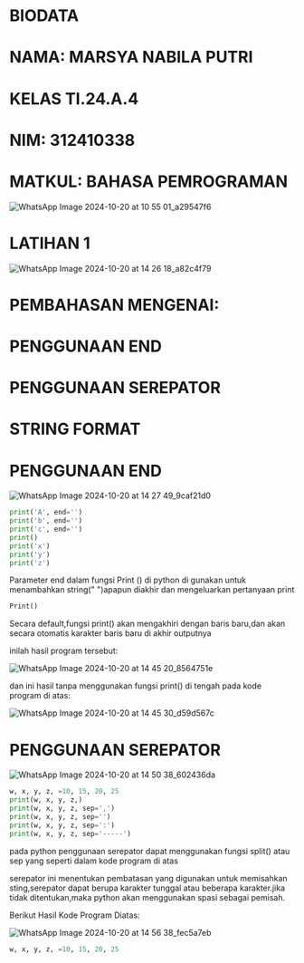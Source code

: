 # BIODATA
# NAMA: MARSYA NABILA PUTRI
# KELAS TI.24.A.4
# NIM: 312410338
# MATKUL: BAHASA PEMROGRAMAN 
![WhatsApp Image 2024-10-20 at 10 55 01_a29547f6](https://github.com/user-attachments/assets/025ddb8a-7dfd-4b60-a805-4e2cb48b4199)
# LATIHAN 1
![WhatsApp Image 2024-10-20 at 14 26 18_a82c4f79](https://github.com/user-attachments/assets/983f823f-b61c-4cd8-8c08-fb1a770e1444)
# PEMBAHASAN MENGENAI:
# PENGGUNAAN END
# PENGGUNAAN SEREPATOR
# STRING FORMAT
# PENGGUNAAN END
![WhatsApp Image 2024-10-20 at 14 27 49_9caf21d0](https://github.com/user-attachments/assets/d9f11408-f12d-4988-a024-204d97c3e596)
```PYTHON
print('A', end='')
print('b', end='')
print('c', end='')
print()
print('x')
print('y')
print('z')
````
Parameter end dalam fungsi Print () di python di gunakan untuk menambahkan string(" ")apapun diakhir dan mengeluarkan pertanyaan print
```PYTHON
Print()
````
Secara default,fungsi print() akan mengakhiri dengan baris baru,dan akan secara otomatis karakter baris baru di akhir outputnya

inilah hasil program tersebut:

![WhatsApp Image 2024-10-20 at 14 45 20_8564751e](https://github.com/user-attachments/assets/1b01bff3-22e9-459a-84a0-60b29ba656c4)

dan ini hasil tanpa menggunakan fungsi print() di tengah pada kode program di atas:

![WhatsApp Image 2024-10-20 at 14 45 30_d59d567c](https://github.com/user-attachments/assets/404ebc53-85b5-4d72-87d3-34546677511a)

# PENGGUNAAN SEREPATOR


![WhatsApp Image 2024-10-20 at 14 50 38_602436da](https://github.com/user-attachments/assets/c4c13d67-81fc-4f1a-98ec-40a2d0e72691)
```PYTHON
w, x, y, z, =10, 15, 20, 25
print(w, x, y, z,)
print(w, x, y, z, sep=',')
print(w, x, y, z, sep='')
print(w, x, y, z, sep=':')
print(w, x, y, z, sep='-----')
```

pada python penggunaan serepator dapat menggunakan fungsi split() atau sep yang seperti dalam kode program di atas

serepator ini menentukan pembatasan yang digunakan untuk memisahkan sting,serepator dapat berupa karakter tunggal atau beberapa karakter.jika tidak ditentukan,maka python akan menggunakan spasi sebagai pemisah.

Berikut Hasil Kode Program Diatas:

![WhatsApp Image 2024-10-20 at 14 56 38_fec5a7eb](https://github.com/user-attachments/assets/ee1b71a8-6002-4bda-bad1-8564c50ad180)

```PYTHON
w, x, y, z, =10, 15, 20, 25
````











